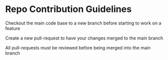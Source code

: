 # Repo Contribution Guidelines

 Checkout the main code base to a new branch before starting to work on a feature

 Create a new pull-request to have your changes merged to the main branch

 All pull-requests must be reviewed before being merged into the main branch
